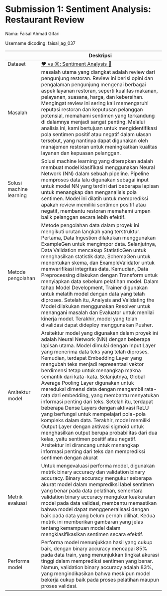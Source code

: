 # Submission 1: Sentiment Analysis: Restaurant Review
Nama: Faisal Ahmad Gifari

Username dicoding: faisal_ag_037

| | Deskripsi |
| ----------- | ----------- |
| Dataset | [❤️ vs 😡: Sentiment Analysis 📝](https://www.kaggle.com/datasets/mohidabdulrehman/vs-sentiment-analysis) |
| Masalah | masalah utama yang diangkat adalah review dari pengunjung restoran. Review ini berisi opini dan pengalaman pengunjung mengenai berbagai aspek layanan restoran, seperti kualitas makanan, pelayanan, suasana, harga, dan kebersihan. Mengingat review ini sering kali memengaruhi reputasi restoran dan keputusan pelanggan potensial, memahami sentimen yang terkandung di dalamnya menjadi sangat penting. Melalui analisis ini, kami bertujuan untuk mengidentifikasi pola sentimen positif atau negatif dalam ulasan tersebut, yang nantinya dapat digunakan oleh manajemen restoran untuk meningkatkan kualitas layanan dan kepuasan pelanggan. |
| Solusi machine learning | Solusi machine learning yang diterapkan adalah membuat model klasifikasi menggunakan Neural Network (NN) dalam sebuah pipeline. Pipeline memproses data lalu digunakan sebagai input untuk model NN yang terdiri dari beberapa lapisan untuk menangkap dan menganalisis pola sentimen. Model ini dilatih untuk memprediksi apakah review memiliki sentimen positif atau negatif, membantu restoran memahami umpan balik pelanggan secara lebih efektif.|
| Metode pengolahan | Metode pengolahan data dalam proyek ini mengikuti urutan langkah yang terstruktur. Pertama, Data Ingestion dilakukan menggunakan ExampleGen untuk mengimpor data. Selanjutnya, Data Validation mencakup StatisticGen untuk menghasilkan statistik data, SchemaGen untuk menentukan skema, dan ExampleValidator untuk memverifikasi integritas data. Kemudian, Data Preprocessing dilakukan dengan Transform untuk menyiapkan data sebelum pelatihan model. Dalam tahap Model Development, Trainer digunakan untuk melatih model dengan data yang telah diproses. Setelah itu, Analysis and Validating the Model dilakukan menggunakan Resolver untuk menangani masalah dan Evaluator untuk menilai kinerja model. Terakhir, model yang telah divalidasi dapat dideploy menggunakan Pusher. |
| Arsitektur model | Arsitektur model yang digunakan dalam proyek ini adalah Neural Network (NN) dengan beberapa lapisan utama. Model dimulai dengan Input Layer yang menerima data teks yang telah diproses. Kemudian, terdapat Embedding Layer yang mengubah teks menjadi representasi vektor berdimensi tetap untuk menangkap makna semantik dari kata-kata. Selanjutnya, Global Average Pooling Layer digunakan untuk mereduksi dimensi data dengan mengambil rata-rata dari embedding, yang membantu menyatukan informasi penting dari teks. Setelah itu, terdapat beberapa Dense Layers dengan aktivasi ReLU yang berfungsi untuk mempelajari pola-pola kompleks dalam data. Terakhir, model memiliki Output Layer dengan aktivasi sigmoid untuk menghasilkan output berupa probabilitas dari dua kelas, yaitu sentimen positif atau negatif. Arsitektur ini dirancang untuk menangkap informasi penting dari teks dan memprediksi sentimen dengan akurat |
| Metrik evaluasi | Untuk mengevaluasi performa model, digunakan metrik binary accuracy dan validation binary accuracy. Binary accuracy mengukur seberapa akurat model dalam memprediksi label sentimen yang benar pada data pelatihan, sementara validation binary accuracy mengukur keakuratan model pada data validasi, membantu memastikan bahwa model dapat menggeneralisasi dengan baik pada data yang belum pernah dilihat. Kedua metrik ini memberikan gambaran yang jelas tentang kemampuan model dalam mengklasifikasikan sentimen secara efektif. |
| Performa model | Performa model menunjukkan hasil yang cukup baik, dengan binary accuracy mencapai 85% pada data train, yang menunjukkan tingkat akurasi tinggi dalam memprediksi sentimen yang benar. Namun, validation binary accuracy adalah 83%, yang mengindikasikan bahwa meskipun model bekerja cukup baik pada proses pelatihan maupun proses validasi. |
